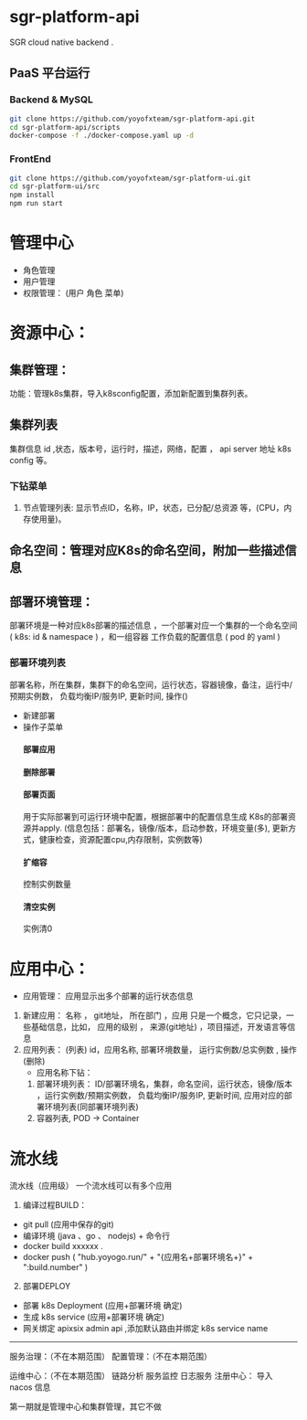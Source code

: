 # sgr-platform-api
SGR cloud native backend .

## PaaS 平台运行
### Backend & MySQL
```bash
git clone https://github.com/yoyofxteam/sgr-platform-api.git
cd sgr-platform-api/scripts
docker-compose -f ./docker-compose.yaml up -d
```
### FrontEnd
```bash
git clone https://github.com/yoyofxteam/sgr-platform-ui.git
cd sgr-platform-ui/src
npm install
npm run start
```

# 管理中心
* 角色管理
* 用户管理
* 权限管理： (用户 角色 菜单)

# 资源中心：
## 集群管理： 
 功能：管理k8s集群，导入k8sconfig配置，添加新配置到集群列表。  
## 集群列表
集群信息 id ,状态，版本号，运行时，描述，网络，配置 ， api server 地址 k8s config 等。
### 下钻菜单
1. 节点管理列表: 显示节点ID，名称，IP，状态，已分配/总资源 等，(CPU，内存使用量)。

## 命名空间：管理对应K8s的命名空间，附加一些描述信息

## 部署环境管理：
部署环境是一种对应k8s部署的描述信息 ，一个部署对应一个集群的一个命名空间( k8s:  id & namespace ) ，和一组容器 工作负载的配置信息 ( pod 的 yaml )
### 部署环境列表
部署名称，所在集群，集群下的命名空间，运行状态，容器镜像，备注，运行中/预期实例数， 负载均衡IP/服务IP, 更新时间, 操作()
* 新建部署
* 操作子菜单
   #### 部署应用
   #### 删除部署
   #### 部署页面
     用于实际部署到可运行环境中配置，根据部署中的配置信息生成 K8s的部署资源并apply. (信息包括：部署名，镜像/版本，启动参数，环境变量(多), 更新方式，健康检查，资源配置cpu,内存限制，实例数等)
   #### 扩缩容
     控制实例数量
   #### 清空实例
     实例清0
# 应用中心：
* 应用管理：   应用显示出多个部署的运行状态信息 
1. 新建应用： 名称 ， git地址， 所在部门 ，应用 只是一个概念，它只记录，一些基础信息，比如， 应用的级别 ， 来源(git地址) ，项目描述，开发语言等信息
2. 应用列表： (列表) id，应用名称, 部署环境数量， 运行实例数/总实例数  , 操作(删除)
   * 应用名称下钻：
   1. 部署环境列表：
        ID/部署环境名，集群，命名空间，运行状态，镜像/版本 ，运行实例数/预期实例数， 负载均衡IP/服务IP, 更新时间,
        应用对应的部署环境列表(同部署环境列表)
   2. 容器列表, POD -> Container


# 流水线
流水线（应用级） 一个流水线可以有多个应用
1. 编译过程BUILD：
-  git pull (应用中保存的git)
-  编译环境 (java 、go 、 nodejs) + 命令行
-  docker build xxxxxx .
-  docker push  (  "hub.yoyogo.run/" + "{应用名+部署环境名+}" + ":build.number"  )

2. 部署DEPLOY
-  部署 k8s Deployment (应用+部署环境 确定)
-  生成 k8s service (应用+部署环境 确定)
-  网关绑定 apixsix admin api ,添加默认路由并绑定 k8s service name


--------
服务治理：（不在本期范围）
配置管理：（不在本期范围）

运维中心：（不在本期范围）
链路分析
服务监控
日志服务
注册中心： 导入 nacos 信息

第一期就是管理中心和集群管理，其它不做
